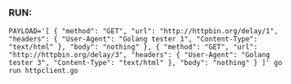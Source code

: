 ### RUN:

`PAYLOAD='[
  {
    "method": "GET",
    "url": "http://httpbin.org/delay/1",
    "headers": {
      "User-Agent": "Golang tester 1",
      "Content-Type": "text/html"
    },
    "body": "nothing"
  },
  {
    "method": "GET",
    "url": "http://httpbin.org/delay/3",
    "headers": {
      "User-Agent": "Golang tester 3",
      "Content-Type": "text/html"
    },
    "body": "nothing"
  }
]' go run httpclient.go`